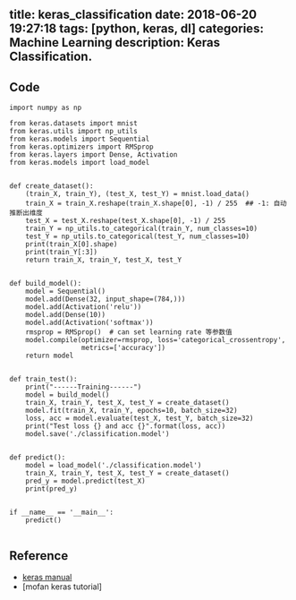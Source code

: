 title: keras_classification
date: 2018-06-20 19:27:18
tags: [python, keras, dl]
categories: Machine Learning
description: Keras Classification.
---

## Code 

```
import numpy as np

from keras.datasets import mnist
from keras.utils import np_utils
from keras.models import Sequential
from keras.optimizers import RMSprop
from keras.layers import Dense, Activation
from keras.models import load_model


def create_dataset():
    (train_X, train_Y), (test_X, test_Y) = mnist.load_data()
    train_X = train_X.reshape(train_X.shape[0], -1) / 255  ## -1: 自动推断出维度
    test_X = test_X.reshape(test_X.shape[0], -1) / 255
    train_Y = np_utils.to_categorical(train_Y, num_classes=10)
    test_Y = np_utils.to_categorical(test_Y, num_classes=10)
    print(train_X[0].shape)
    print(train_Y[:3])
    return train_X, train_Y, test_X, test_Y


def build_model():
    model = Sequential()
    model.add(Dense(32, input_shape=(784,)))
    model.add(Activation('relu'))
    model.add(Dense(10))
    model.add(Activation('softmax'))
    rmsprop = RMSprop()  # can set learning rate 等参数值
    model.compile(optimizer=rmsprop, loss='categorical_crossentropy',
                  metrics=['accuracy'])
    return model


def train_test():
    print("------Training------")
    model = build_model()
    train_X, train_Y, test_X, test_Y = create_dataset()
    model.fit(train_X, train_Y, epochs=10, batch_size=32)
    loss, acc = model.evaluate(test_X, test_Y, batch_size=32)
    print("Test loss {} and acc {}".format(loss, acc))
    model.save('./classification.model')


def predict():
    model = load_model('./classification.model')
    train_X, train_Y, test_X, test_Y = create_dataset()
    pred_y = model.predict(test_X)
    print(pred_y)


if __name__ == '__main__':
    predict()


```


## Reference

- [keras manual](https://keras.io/zh/getting-started/sequential-model-guide/)
- [mofan keras tutorial]
